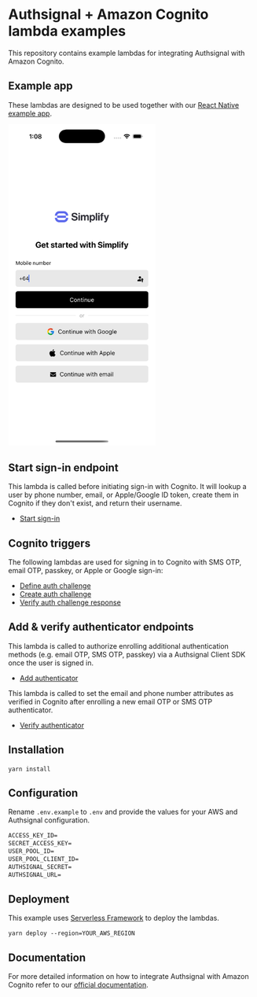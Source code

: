 # Authsignal + Amazon Cognito lambda examples

This repository contains example lambdas for integrating Authsignal with Amazon Cognito.

## Example app

These lambdas are designed to be used together with our [React Native example app](https://github.com/authsignal/aws-cognito-react-native-example).

<img src="sign-in.png" alt="sign-in" width="300"/>

## Start sign-in endpoint

This lambda is called before initiating sign-in with Cognito.
It will lookup a user by phone number, email, or Apple/Google ID token, create them in Cognito if they don't exist, and return their username.

- [Start sign-in](https://github.com/authsignal/cognito-lambdas/blob/main/api/start-sign-in.ts)

## Cognito triggers

The following lambdas are used for signing in to Cognito with SMS OTP, email OTP, passkey, or Apple or Google sign-in:

- [Define auth challenge](https://github.com/authsignal/cognito-lambdas/blob/main/triggers/define-auth-challenge.ts)
- [Create auth challenge](https://github.com/authsignal/cognito-lambdas/blob/main/triggers/create-auth-challenge.ts)
- [Verify auth challenge response](https://github.com/authsignal/cognito-lambdas/blob/main/triggers/verify-auth-challenge-response.ts)

## Add & verify authenticator endpoints

This lambda is called to authorize enrolling additional authentication methods (e.g. email OTP, SMS OTP, passkey) via a Authsignal Client SDK once the user is signed in.

- [Add authenticator](https://github.com/authsignal/cognito-lambdas/blob/main/api/add-authenticator.ts)

This lambda is called to set the email and phone number attributes as verified in Cognito after enrolling a new email OTP or SMS OTP authenticator.

- [Verify authenticator](https://github.com/authsignal/cognito-lambdas/blob/main/api/verify-authenticator.ts)

## Installation

```
yarn install
```

## Configuration

Rename `.env.example` to `.env` and provide the values for your AWS and Authsignal configuration.

```
ACCESS_KEY_ID=
SECRET_ACCESS_KEY=
USER_POOL_ID=
USER_POOL_CLIENT_ID=
AUTHSIGNAL_SECRET=
AUTHSIGNAL_URL=
```

## Deployment

This example uses [Serverless Framework](https://www.serverless.com/) to deploy the lambdas.

```
yarn deploy --region=YOUR_AWS_REGION
```

## Documentation

For more detailed information on how to integrate Authsignal with Amazon Cognito refer to our [official documentation](https://docs.authsignal.com/integrations/aws-cognito/getting-started).
